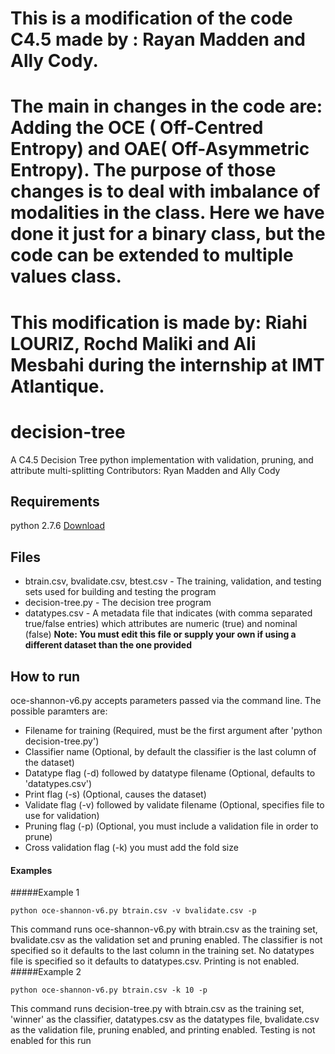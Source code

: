 # This is a modification of the code C4.5 made by : Rayan Madden and Ally Cody.
# The main in changes in the code are: Adding the OCE ( Off-Centred Entropy) and OAE( Off-Asymmetric Entropy). The purpose of those changes is to deal with imbalance of modalities in the class. Here we have done it just for a binary class, but the code can be extended to multiple values class.
# This modification is made by: Riahi LOURIZ, Rochd Maliki and Ali Mesbahi during the internship at IMT Atlantique.
#
# decision-tree
A C4.5 Decision Tree python implementation with validation, pruning, and attribute multi-splitting
Contributors: Ryan Madden and Ally Cody

## Requirements
python 2.7.6 [Download](https://www.python.org/download/releases/2.7.6/)

## Files
* btrain.csv, bvalidate.csv, btest.csv - The training, validation, and testing sets used for building and testing the program
* decision-tree.py - The decision tree program
* datatypes.csv - A metadata file that indicates (with comma separated true/false entries) which attributes are numeric (true) and nominal (false) **Note: You must edit this file or supply your own if using a different dataset than the one provided**

## How to run
oce-shannon-v6.py accepts parameters passed via the command line. The possible paramters are:
* Filename for training (Required, must be the first argument after 'python decision-tree.py')
* Classifier name (Optional, by default the classifier is the last column of the dataset)
* Datatype flag (-d) followed by datatype filename (Optional, defaults to 'datatypes.csv')
* Print flag (-s) (Optional, causes the dataset)
* Validate flag (-v) followed by validate filename (Optional, specifies file to use for validation)
* Pruning flag (-p) (Optional, you must include a validation file in order to prune)
* Cross validation flag (-k) you must add the fold size 

#### Examples

#####Example 1
```
python oce-shannon-v6.py btrain.csv -v bvalidate.csv -p 
```
This command runs oce-shannon-v6.py with btrain.csv as the training set, bvalidate.csv as the validation set and pruning enabled. The classifier is not specified so it defaults to the last column in the training set. No datatypes file is specified so it defaults to datatypes.csv. Printing is not enabled.
#####Example 2
```
python oce-shannon-v6.py btrain.csv -k 10 -p

```



This command runs decision-tree.py with btrain.csv as the training set, 'winner' as the classifier, datatypes.csv as the datatypes file, bvalidate.csv as the validation file, pruning enabled, and printing enabled. Testing is not enabled for this run
